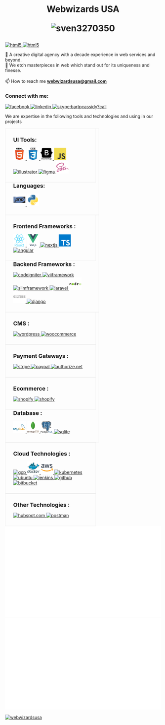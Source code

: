 <h1 align="center"> Webwizards USA
        <p align="center">
                <img
                src="https://komarev.com/ghpvc/?username=webwizardsusa&label=Profile%20views&color=0e75b6&style=flat"
                alt="sven3270350"/>
        </p>
</h1>
<a href="https://webwizardsusa.com/about-us/" target="_blank" rel="noreferrer"> <img
        src="https://github.com/webwizardsusa/webwizardsusa/blob/master/image_2022_12_02T11_40_18_779Z.png"
        alt="html5" width="339" height="205" /> </a>
        <a href="https://webwizardsusa.com/about-us/" target="_blank" rel="noreferrer"> <img
                src="https://github.com/webwizardsusa/webwizardsusa/blob/master/image_2022_12_02T11_40_48_138Z.png"
                alt="html5" width="339" height="205" /> </a>

 💬 A creative digital agency with a decade experience in web services and beyond.<br>
 💬 We etch masterpieces in web which stand out for its uniqueness and finesse.
 <br>
 <br>
 📫 How to reach me **webwizardsusa@gmail.com**
<h3 align="left">Connect with me:</h3>
<p>
 <a href="https://www.facebook.com/webwizardsusa" target="_blank" rel="noreferrer"> <img
                src="https://www.vectorlogo.zone/logos/facebook/facebook-tile.svg"
                alt="facebook" width="40" height="40" /> </a>
                <a href="https://www.linkedin.com/company/webwizardsusa/" target="_blank" rel="noreferrer"> <img
                        src="https://www.vectorlogo.zone/logos/linkedin/linkedin-tile.svg"
                        alt="linkedin" width="40" height="40" /> </a>
                        <a href="skype:bartpcassidy?call" target="_blank" rel="noreferrer"> <img
                                src="https://www.vectorlogo.zone/logos/skype/skype-tile.svg"
                                alt="skype:bartpcassidy?call" width="40" height="40" /> </a>
</p>
<p>We are expertise in the following tools and technologies and using in our projects</p>
<div style="width:48% !important; border: 1px solid #eee; float:left;padding:25px; margin-right: 2%;">
        <h3 style="font-size: 18px; margin-top: 0; margin-bottom: 15px;">UI Tools:</h3>
        <a href="https://www.w3.org/html/" target="_blank" rel="noreferrer"> <img
                src="https://raw.githubusercontent.com/devicons/devicon/master/icons/html5/html5-original-wordmark.svg"
                alt="html5" width="40" height="40" /> </a>
                <a href="https://www.w3schools.com/css/"
                target="_blank" rel="noreferrer"> <img
                src="https://raw.githubusercontent.com/devicons/devicon/master/icons/css3/css3-original-wordmark.svg"
                alt="css3" width="40" height="40" /> </a> 
                <a href="https://getbootstrap.com" target="_blank"
                rel="noreferrer"> <img
                src="https://raw.githubusercontent.com/devicons/devicon/master/icons/bootstrap/bootstrap-plain-wordmark.svg"
                alt="bootstrap" width="40" height="40" /> </a> 
                <a
                href="https://developer.mozilla.org/en-US/docs/Web/JavaScript" target="_blank" rel="noreferrer"> <img
                src="https://raw.githubusercontent.com/devicons/devicon/master/icons/javascript/javascript-original.svg"
                alt="javascript" width="40" height="40" /> </a>
                <a
                href="https://www.adobe.com/in/products/illustrator.html" target="_blank" rel="noreferrer"> <img
                src="https://www.vectorlogo.zone/logos/adobe_illustrator/adobe_illustrator-icon.svg"
                alt="illustrator" width="40" height="40" /> </a> 
                <a href="https://www.figma.com/" target="_blank"
   rel="noreferrer"> <img src="https://www.vectorlogo.zone/logos/figma/figma-icon.svg" alt="figma"
   width="40" height="40" /> </a> 
   <a href="https://sass-lang.com" target="_blank"
   rel="noreferrer"> <img
   src="https://raw.githubusercontent.com/devicons/devicon/master/icons/sass/sass-original.svg"
   alt="sass" width="40" height="40" /> </a>    
</div>
<div style="width:50%;border:1px solid #eee;padding:25px;">
        <h3  style="font-size: 18px;margin-top: 0; margin-bottom: 15px;">Languages:</h3>
        <a href="https://www.php.net" target="_blank"
      rel="noreferrer"> <img
      src="https://raw.githubusercontent.com/devicons/devicon/master/icons/php/php-original.svg"
      alt="php" width="40" height="40" /> </a>
      <a href="https://www.python.org" target="_blank"
      rel="noreferrer"> <img
      src="https://raw.githubusercontent.com/devicons/devicon/master/icons/python/python-original.svg"
      alt="python" width="40" height="40" /> </a>
</div>
<div style="width:48%;border:1px solid #eee;float: left;padding: 25px;margin-right: 2%;">
        <h3 style="font-size: 18px;margin-top: 0; margin-bottom: 15px;">Frontend Frameworks : </h3>
        <a href="https://reactjs.org/" target="_blank"
        rel="noreferrer"> <img
        src="https://raw.githubusercontent.com/devicons/devicon/master/icons/react/react-original-wordmark.svg"
        alt="react" width="40" height="40" /> </a> 
        <a href="https://vuejs.org/" target="_blank"
      rel="noreferrer"> <img
      src="https://raw.githubusercontent.com/devicons/devicon/master/icons/vuejs/vuejs-original-wordmark.svg"
      alt="vuejs" width="40" height="40" /> </a> 
      <a href="https://nextjs.org/" target="_blank"
      rel="noreferrer"> <img src="https://cdn.worldvectorlogo.com/logos/nextjs-2.svg" alt="nextjs" width="40"
      height="40" /> </a> 
      <a href="https://www.typescriptlang.org/"
      target="_blank" rel="noreferrer"> <img
      src="https://raw.githubusercontent.com/devicons/devicon/master/icons/typescript/typescript-original.svg"
      alt="typescript" width="40" height="40" /> </a>
      <a href="https://angular.io/"
      target="_blank" rel="noreferrer"> <img
      src="https://www.vectorlogo.zone/logos/angular/angular-icon.svg"
      alt="angular" width="40" height="40" /> </a> 
</div>
<div style="width:50%;border:1px solid #eee;padding: 25px;">  
        <h3 style="font-size: 18px;margin-top: 0; margin-bottom: 15px;">Backend Frameworks :</h3>
        <a href="https://codeigniter.com/" target="_blank"
        rel="noreferrer"> <img
        src="https://cdn.cdnlogo.com/logos/c/31/codeigniter.svg"
        alt="codeigniter" width="40" height="40" /> </a>
        <a href="https://www.yiiframework.com/" target="_blank"
        rel="noreferrer"> <img
        src="https://www.vectorlogo.zone/logos/yiiframework/yiiframework-icon.svg"
        alt="yiiframework" width="40" height="40" /> </a>
        <a href="https://www.slimframework.com/" target="_blank"
        rel="noreferrer"> <img
        src="https://cdn.cdnlogo.com/logos/s/17/slim.svg"
        alt="slimframework" width="40" height="40" /> </a>
        <a href="https://laravel.com/" target="_blank"
rel="noreferrer"> <img
src="https://cdn.cdnlogo.com/logos/l/23/laravel.svg"
alt="laravel" width="40" height="40" /> </a>
<a href="https://nodejs.org" target="_blank" rel="noreferrer"> <img
        src="https://raw.githubusercontent.com/devicons/devicon/master/icons/nodejs/nodejs-original-wordmark.svg"
        alt="nodejs" width="40" height="40" /> </a> 
        <a href="https://expressjs.com" target="_blank"
        rel="noreferrer"> <img
        src="https://raw.githubusercontent.com/devicons/devicon/master/icons/express/express-original-wordmark.svg"
        alt="express" width="40" height="40" /> </a>
   <a href="https://www.djangoproject.com/"
   target="_blank" rel="noreferrer"> <img src="https://cdn.worldvectorlogo.com/logos/django.svg"
   alt="django" width="40" height="40" /> </a>
 </div>
<div style="width:48%;border:1px solid #eee;float: left;padding: 25px;margin-right: 2%;">
        <h3 style="font-size: 18px;margin-top: 0; margin-bottom: 15px;">CMS :</h3>
        <a href="https://wordpress.com/" target="_blank"
rel="noreferrer"> <img
src="https://www.vectorlogo.zone/logos/wordpress/wordpress-icon.svg"
alt="wordpress" width="40" height="40" /> </a>
<a href="https://woocommerce.com" target="_blank"
rel="noreferrer"> <img
src="https://cdn.cdnlogo.com/logos/w/18/woocommerce.svg"
alt="woocommerce" width="40" height="40" /> </a>
</div>
<div style="width:48%;border:1px solid #eee;float: left;padding: 25px;margin-right: 2%;">
        <h3 style="font-size: 18px;margin-top: 0; margin-bottom: 15px;">Payment Gateways :</h3>
        <a href="https://stripe.com/" target="_blank"
rel="noreferrer"> <img
src="https://www.vectorlogo.zone/logos/stripe/stripe-icon.svg"
alt="stripe" width="40" height="40" /> </a>
<a href="https://www.paypal.com" target="_blank"
rel="noreferrer"> <img
src="https://www.vectorlogo.zone/logos/paypal/paypal-icon.svg"
alt="paypal" width="40" height="40" /> </a>
<a href="https://www.authorize.net/" target="_blank"
rel="noreferrer"> <img
src="https://www.authorize.net/conf/anet-2021/settings/wcm/templates/en-us-home-page-template/structure/_jcr_content/root/header/logo.img.jpg/1623941357644.jpg"
alt="authorize.net" width="206" height="45" /> </a>
</div>
<div style="width:48%;border:1px solid #eee;float: left;padding: 25px;margin-right: 2%;">
        <h3 style="font-size: 18px;margin-top: 0; margin-bottom: 15px;">Ecommerce :</h3>
        <a href="https://www.shopify.com/" target="_blank"
rel="noreferrer"> <img
src="https://www.vectorlogo.zone/logos/shopify/shopify-icon.svg"
alt="shopify" width="40" height="40" /> </a>
<a href="https://www.opencart.com/" target="_blank"
rel="noreferrer"> <img
src="https://cdn.cdnlogo.com/logos/o/51/opencart.svg"
alt="shopify" width="100" height="60" /> </a>
</div>
<div style="width: 50%; border: 1px solid #eee;padding: 25px;">
        <h3 style="font-size: 18px;margin-top: 0; margin-bottom: 15px;">Database : </h3>
        <a href="https://www.mysql.com/" target="_blank"
        rel="noreferrer"> <img
        src="https://raw.githubusercontent.com/devicons/devicon/master/icons/mysql/mysql-original-wordmark.svg"
        alt="mysql" width="40" height="40" /> </a>  
        <a href="https://www.mongodb.com/" target="_blank"
        rel="noreferrer"> <img
        src="https://raw.githubusercontent.com/devicons/devicon/master/icons/mongodb/mongodb-original-wordmark.svg"
        alt="mongodb" width="40" height="40" /> </a>
        <a href="https://www.postgresql.org" target="_blank"
        rel="noreferrer"> <img
        src="https://raw.githubusercontent.com/devicons/devicon/master/icons/postgresql/postgresql-original-wordmark.svg"
        alt="postgresql" width="40" height="40" /> </a> 
        <a href="https://www.sqlite.org/" target="_blank"
      rel="noreferrer"> <img src="https://www.vectorlogo.zone/logos/sqlite/sqlite-icon.svg" alt="sqlite"
      width="40" height="40" /> </a>
</div>
<div style="width: 48%; border: 1px solid #eee;float: left;padding: 25px;margin-right: 2%;">
        <h3  style="font-size: 18px;margin-top: 0; margin-bottom: 15px;">Cloud Technologies :</h3>
        <a href="https://cloud.google.com" target="_blank"
        rel="noreferrer"> <img src="https://www.vectorlogo.zone/logos/google_cloud/google_cloud-icon.svg"
        alt="gcp" width="40" height="40" /> </a> 
        <a href="https://www.docker.com/" target="_blank"
        rel="noreferrer"> <img
        src="https://raw.githubusercontent.com/devicons/devicon/master/icons/docker/docker-original-wordmark.svg"
        alt="docker" width="40" height="40" /> </a> 
        <a href="https://aws.amazon.com" target="_blank" rel="noreferrer"> <img
                src="https://raw.githubusercontent.com/devicons/devicon/master/icons/amazonwebservices/amazonwebservices-original-wordmark.svg"
                alt="aws" width="40" height="40" /> </a> 
                <a href="https://kubernetes.io" target="_blank"
      rel="noreferrer"> <img src="https://www.vectorlogo.zone/logos/kubernetes/kubernetes-icon.svg"
      alt="kubernetes" width="40" height="40" /> </a> 
      <a href="https://ubuntu.com/" target="_blank"
      rel="noreferrer"> <img src="https://www.vectorlogo.zone/logos/ubuntu/ubuntu-icon.svg"
      alt="ubuntu" width="40" height="40" /> </a> 
      <a href="https://www.jenkins.io/" target="_blank"
      rel="noreferrer"> <img src="https://www.vectorlogo.zone/logos/jenkins/jenkins-icon.svg"
      alt="jenkins" width="40" height="40" /> </a> 
      <a href="https://github.com/" target="_blank"
      rel="noreferrer"> <img src="https://www.vectorlogo.zone/logos/github/github-icon.svg"
      alt="github" width="40" height="40" /> </a> 
      <a href="https://bitbucket.org/" target="_blank"
      rel="noreferrer"> <img src="https://cdn.cdnlogo.com/logos/b/74/bitbucket-icon.svg"
      alt="bitbucket" width="40" height="40" /> </a> 
</div>
<div style="width:48%;border:1px solid #eee;float: left;padding: 25px;margin-right: 2%;">
        <h3 style="font-size: 18px;margin-top: 0; margin-bottom: 15px;">Other Technologies :</h3>
        <a href="https://www.hubspot.com/" target="_blank"
rel="noreferrer"> <img
src="https://www.vectorlogo.zone/logos/hubspot/hubspot-icon.svg"
alt="hubspot.com" width="40" height="40" /> </a>
<a href="https://postman.com" target="_blank"
        rel="noreferrer"> <img src="https://www.vectorlogo.zone/logos/getpostman/getpostman-icon.svg"
        alt="postman" width="40" height="40" /> </a> 
</div>
<br>
 <p> 
        <a href="https://github.com/webwizardsusa/github-stats" style="float: right;"><img
                src="https://github.com/webwizardsusa/github-stats/blob/master/generated/languages.svg"
                alt="webwizardsusa" /></a>
        <a href="https://github.com/webwizardsusa/github-stats"><img
   src="https://github.com/webwizardsusa/github-stats/blob/master/generated/overview.svg"
   alt="webwizardsusa" /></a> 
</p>
   <p > <a href="https://github.com/ryo-ma/github-profile-trophy"><img
        src="https://github-profile-trophy.vercel.app/?username=webwizardsusa"
        alt="webwizardsusa" /></a> </p>


